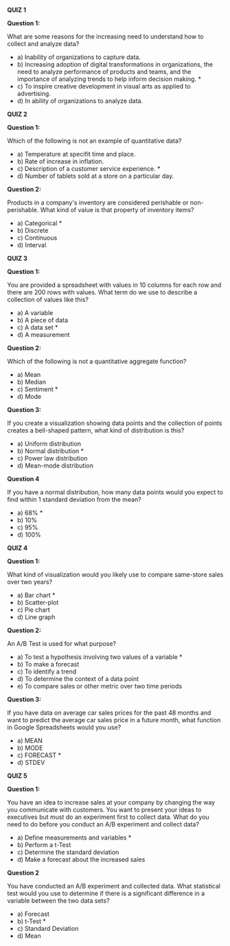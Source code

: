 **QUIZ 1**

**Question 1:**

What are some reasons for the increasing need to understand how to collect and analyze data?
  + a) Inability of organizations to capture data.
  + b) Increasing adoption of digital transformations in organizations, the need to analyze performance of products and teams, and the importance of analyzing trends to help inform decision making. *
  + c) To inspire creative development in visual arts as applied to advertising.
  + d) In ability of organizations to analyze data.

**QUIZ 2**

**Question 1:**

Which of the following is not an example of quantitative data?
  + a) Temperature at specifit time and place.
  + b) Rate of increase in inflation.
  + c) Description of a customer service experience. *
  + d) Number of tablets sold at a store on a particular day.

**Question 2:**

Products in a company's inventory are considered perishable or non-perishable. What kind of value is that property of inventory items?
  + a) Categorical *
  + b) Discrete
  + c) Continuous
  + d) Interval

**QUIZ 3**

**Question 1:**

You are provided a spreadsheet with values in 10 columns for each row and there are 200 rows with values. What term do we use to describe a collection of values like this?
  + a) A variable
  + b) A piece of data
  + c) A data set *
  + d) A measurement

**Question 2:**

Which of the following is not a quantitative aggregate function?
  + a) Mean
  + b) Median
  + c) Sentiment *
  + d) Mode

**Question 3:**

If you create a visualization showing data points and the collection of points creates a bell-shaped pattern, what kind of distribution is this?
  + a) Uniform distribution
  + b) Normal distribution *
  + c) Power law distribution
  + d) Mean-mode distribution

**Question 4**

If you have a normal distribution, how many data points would you expect to find within 1 standard deviation from the mean?
  + a) 68% *
  + b) 10%
  + c) 95%
  + d) 100%

**QUIZ 4**

**Question 1:**

What kind of visualization would you likely use to compare same-store sales over two years?
  + a) Bar chart *
  + b) Scatter-plot
  + c) Pie chart
  + d) Line graph

**Question 2:**

An A/B Test is used for what purpose?
  + a) To test a hypothesis involving two values of a variable *
  + b) To make a forecast
  + c) To identify a trend
  + d) To determine the context of a data point
  + e) To compare sales or other metric over two time periods

**Question 3:**

If you have data on average car sales prices for the past 48 months and want to predict the average car sales price in a future month, what function in Google Spreadsheets would you use?
  + a) MEAN
  + b) MODE
  + c) FORECAST *
  + d) STDEV

**QUIZ 5**

**Question 1:**

You have an idea to increase sales at your company by changing the way you communicate with customers. You want to present your ideas to executives but must do an experiment first to collect data. What do you need to do before you conduct an A/B experiment and collect data?
  + a) Define measurements and variables *
  + b) Perform a t-Test
  + c) Determine the standard deviation
  + d) Make a forecast about the increased sales

**Question 2**

You have conducted an A/B experiment and collected data. What statistical test would you use to determine if there is a significant difference in a variable between the two data sets?
  + a) Forecast
  + b) t-Test *
  + c) Standard Deviation
  + d) Mean

